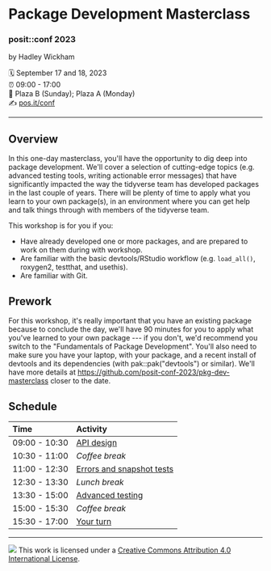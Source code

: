 # Package Development Masterclass

### posit::conf 2023

by Hadley Wickham

:spiral_calendar: September 17 and 18, 2023\
:alarm_clock: 09:00 - 17:00\
:hotel: Plaza B (Sunday); Plaza A (Monday)\
:writing_hand: [pos.it/conf](http://pos.it/conf)

------------------------------------------------------------------------

## Overview

In this one-day masterclass, you'll have the opportunity to dig deep into package development.
We'll cover a selection of cutting-edge topics (e.g. advanced testing tools, writing actionable error messages) that have significantly impacted the way the tidyverse team has developed packages in the last couple of years.
There will be plenty of time to apply what you learn to your own package(s), in an environment where you can get help and talk things through with members of the tidyverse team.

This workshop is for you if you:

-   Have already developed one or more packages, and are prepared to work on them during with workshop.
-   Are familiar with the basic devtools/RStudio workflow (e.g. `load_all()`, roxygen2, testthat, and usethis).
-   Are familiar with Git.

## Prework

For this workshop, it's really important that you have an existing package because to conclude the day, we'll have 90 minutes for you to apply what you've learned to your own package --- if you don't, we'd recommend you switch to the "Fundamentals of Package Development".
You'll also need to make sure you have your laptop, with your package, and a recent install of devtools and its dependencies (with pak::pak("devtools") or similar).
We'll have more details at <https://github.com/posit-conf-2023/pkg-dev-masterclass> closer to the date.

## Schedule

| Time          | Activity                                                      |
|:------------------|:----------------------------------------------------|
| 09:00 - 10:30 | [API design](materials/1-api-design.pdf)                      |
| 10:30 - 11:00 | *Coffee break*                                                |
| 11:00 - 12:30 | [Errors and snapshot tests](materials/2-errors-snapshots.pdf) |
| 12:30 - 13:30 | *Lunch break*                                                 |
| 13:30 - 15:00 | [Advanced testing](materials/3-advanced-testing.pdf)          |
| 15:00 - 15:30 | *Coffee break*                                                |
| 15:30 - 17:00 | [Your turn](materials/4-your-turn.pdf)                        |

------------------------------------------------------------------------

![](https://i.creativecommons.org/l/by/4.0/88x31.png) This work is licensed under a [Creative Commons Attribution 4.0 International License](https://creativecommons.org/licenses/by/4.0/).

